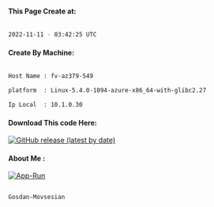 
   
#### This Page Create at:

```bash

2022-11-11 - 03:42:25 UTC

```

#### Create By Machine:

```bash

Host Name : fv-az379-549

platform  : Linux-5.4.0-1094-azure-x86_64-with-glibc2.27

Ip Local  : 10.1.0.30

```
#### Download This code Here:

[![GitHub release (latest by date)](https://img.shields.io/github/v/release/Gosdan-Movsesian/Gosdan?style=for-the-badge&label=Download)](https://github.com/Gosdan-Movsesian/Gosdan/releases) 

</p> 

#### About Me :

[![App-Run](https://github.com/Gosdan-Movsesian/Gosdan/actions/workflows/App-Run.yml/badge.svg)](https://github.com/Gosdan-Movsesian/Gosdan/actions/workflows/App-Run.yml)

```bash

Gosdan-Movsesian

```

